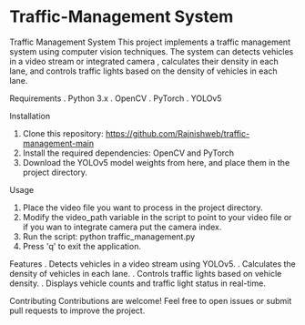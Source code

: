 # Traffic-Management System
 Traffic Management System This project implements a traffic management system using computer vision techniques. The system can detects vehicles in a video stream or integrated camera , calculates their density in each lane, and controls traffic lights based on the density of vehicles in each lane.  
 
Requirements 
. Python 3.x 
. OpenCV 
. PyTorch
. YOLOv5

Installation
1. Clone this repository: https://github.com/Rajnishweb/traffic-management-main  
2. Install the required dependencies: OpenCV and PyTorch 
3. Download the YOLOv5 model weights from here, and place them in the project directory.

Usage
1. Place the video file you want to process in the project directory.  
2. Modify the video_path variable in the script to point to your video file or if you wan to integrate camera put the camera index. 
3. Run the script: python traffic_management.py  
4. Press 'q' to exit the application. 

Features 
. Detects vehicles in a video stream using YOLOv5.
. Calculates the density of vehicles in each lane.
. Controls traffic lights based on vehicle density.
. Displays vehicle counts and traffic light status in real-time. 

Contributing 
Contributions are welcome! Feel free to open issues or submit pull requests to improve the project.
